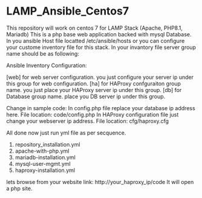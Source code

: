 # LAMP_Ansible_Centos7
This repository will work on centos 7 for LAMP Stack (Apache, PHP8.1, Mariadb)
This is a php base web application backed with mysql Database.
In you ansible Host file locatted /etc/ansible/hosts or you can configure your custome inventory file for this stack. In your invantory file server group name should be as following:

Ansible Inventory Configuration:

[web] for web server configuration. you just configure your server ip under this group for web configuration.
[ha] for HAProxy confguraiton group name. you just place your HAProxy server ip under this group.
[db] for Database group name. place you DB server ip under this group.

Change in sample code:
In config.php file replace your database ip address here. File location: code/config.php
In HAProxy configuration file just change your webserver ip address. File location: cfg/haproxy.cfg


All done now just run yml file as per secquence. 
1. repository_installation.yml
2. apache-with-php.yml
3. mariadb-installation.yml
4. mysql-user-mgmt.yml
5. haproxy-installation.yml

lets browse from your website link: http://your_haproxy_ip/code
It will open a php site.
